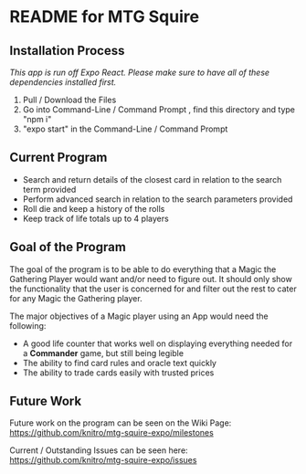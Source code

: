 # README for MTG Squire

## Installation Process

*This app is run off Expo React. Please make sure to have all of these dependencies installed first.*

1. Pull / Download the Files
2. Go into Command-Line / Command Prompt , find this directory and type "npm i"
3. "expo start" in the Command-Line / Command Prompt

## Current Program

* Search and return details of the closest card in relation to the search term provided
* Perform advanced search in relation to the search parameters provided
* Roll die and keep a history of the rolls
* Keep track of life totals up to 4 players

## Goal of the Program

The goal of the program is to be able to do everything that a Magic the Gathering Player would want and/or need to figure out. It should only show the functionality that the user is concerned for and filter out the rest to cater for any Magic the Gathering player.

The major objectives of a Magic player using an App would need the following:

* A good life counter that works well on displaying everything needed for a **Commander** game, but still being legible
* The ability to find card rules and oracle text quickly
* The ability to trade cards easily with trusted prices


## Future Work

Future work on the program can be seen on the Wiki Page: https://github.com/knitro/mtg-squire-expo/milestones

Current / Outstanding Issues can be seen here: https://github.com/knitro/mtg-squire-expo/issues